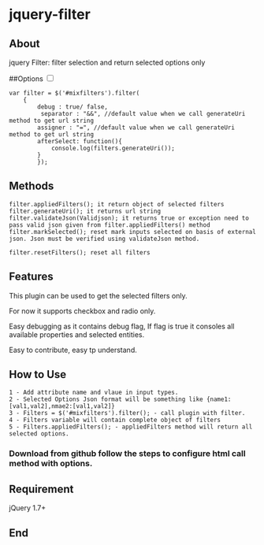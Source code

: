 # jquery-filter

## About
jquery Filter: filter selection and return selected options only

##Options
    <input class="filter pull"  type="checkbox" name="city" val="gurgaon">
 

	var filter = $('#mixfilters').filter(
		{
			debug : true/ false,
			 separator : "&&", //default value when we call generateUri method to get url string
        	assigner : "=", //default value when we call generateUri method to get url string
        	afterSelect: function(){
				console.log(filters.generateUri()); 
			}
			});
		
## Methods 
	filter.appliedFilters(); it return object of selected filters
	filter.generateUri(); it returns url string
	filter.validateJson(Validjson); it returns true or exception need to pass valid json given from filter.appliedFilters() method
	filter.markSelected(); reset mark inputs selected on basis of external json. Json must be verified using validateJson method.

	filter.resetFilters(); reset all filters
## Features

This plugin can be used to get the selected filters only.

For now it supports checkbox and radio only.

Easy debugging as it contains debug flag, If flag is true it consoles all available properties and selected entities.

Easy to contribute, easy tp understand.

## How to Use 
	1 - Add attribute name and vlaue in input types. 
	2 - Selected Options Json format will be something like {name1:[val1,val2],nmae2:[val1,val2]}
	3 - Filters = $('#mixfilters').filter(); - call plugin with filter.
	4 - Filters variable will contain complete object of filters
	5 - Filters.appliedFilters(); - appliedFilters method will return all selected options.
### Download from github follow the steps to configure html call method with options.

## Requirement 
  jQuery 1.7+

## End 
                  
